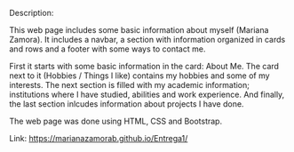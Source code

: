 Description:

This web page includes some basic information about myself (Mariana Zamora).
It includes a navbar, a section with information organized in cards and rows and a footer with some ways to contact me.

First it starts with some basic information in the card: About Me. The card next to it (Hobbies / Things I like) contains my hobbies and some of my interests.
The next section is filled with my academic information; institutions where I have studied, abilities and work experience.
And finally, the last section inlcudes information about projects I have done.

The web page was done using HTML, CSS and Bootstrap.

Link:
https://marianazamorab.github.io/Entrega1/
